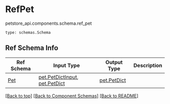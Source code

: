 # RefPet
petstore_api.components.schema.ref_pet
```
type: schemas.Schema
```

## Ref Schema Info
Ref Schema | Input Type | Output Type | Description
---------- | ---------- | ----------- | ------------
[Pet](pet.md) | [pet.PetDictInput](../../components/schema/pet.md#petdictinput), [pet.PetDict](../../components/schema/pet.md#petdict) | [pet.PetDict](../../components/schema/pet.md#petdict) |

[[Back to top]](#top) [[Back to Component Schemas]](../../../README.md#Component-Schemas) [[Back to README]](../../../README.md)
